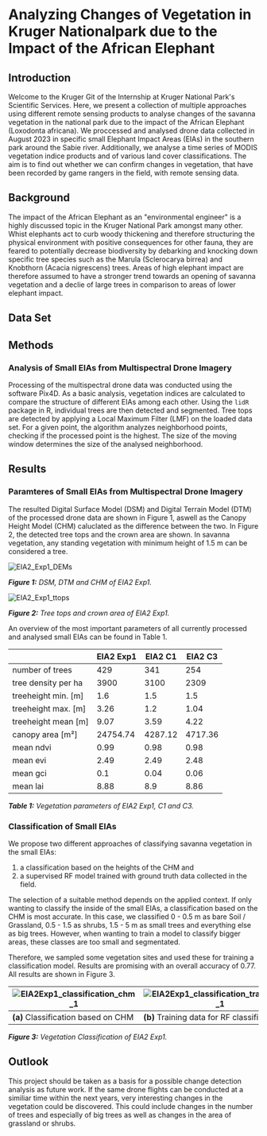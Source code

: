 # Analyzing Changes of Vegetation in Kruger Nationalpark due to the Impact of the African Elephant

## Introduction
Welcome to the Kruger Git of the Internship at Kruger National Park's Scientific Services. Here, we present a collection of multiple approaches 
using different remote sensing products to analyse changes of the savanna vegetation in the national park due to the impact of the African Elephant (Loxodonta africana).
We proccessed and analysed drone data collected in August 2023 in specific small Elephant Impact Areas (EIAs) in the southern park around the Sabie river. Additionally,
we analyse a time series of MODIS vegetation indice products and of various land cover classifications. The aim is to find out whether we can confirm changes in vegetation, that 
have been recorded by game rangers in the field, with remote sensing data.

## Background
The impact of the African Elephant as an "environmental engineer" is a highly discussed topic in the Kruger National Park amongst many other. Whist elephants act to 
curb woody thickening and therefore structuring the physical environment with positive consequences for other fauna, they are feared to potentially decrease biodiversity
by debarking and knocking down specific tree species such as the Marula (Sclerocarya birrea) and Knobthorn (Acacia nigrescens) trees. Areas of high elephant impact are therefore
assumed to have a stronger trend towards an opening of savanna vegetation and a declie of large trees in comparison to areas of lower elephant impact.

## Data Set

## Methods
### Analysis of Small EIAs from Multispectral Drone Imagery
Processing of the multispectral drone data was conducted using the software Pix4D. 
As a basic analysis, vegetation indices are calculated to compare the structure of different EIAs among each other. Using the `lidR` package in R, individual trees are then detected and segmented. Tree tops are detected by applying a Local Maximum Filter (LMF) on the loaded data set. For a given point, the algorithm analyzes neighborhood points, checking if the processed point is the highest. The size of the moving window determines the size of the analysed neighborhood.

## Results
### Paramteres of Small EIAs from Multispectral Drone Imagery
The resulted Digital Surface Model (DSM) and Digital Terrain Model (DTM) of the processed drone data are shown in Figure 1, aswell as the Canopy Height Model (CHM) caluclated as the difference between the two. In Figure 2, the detected tree tops and the crown area are shown. In savanna vegetation, any standing vegetation with minimum height of 1.5 m can be considered a tree. 

![EIA2_Exp1_DEMs](https://github.com/sunmck/kruger_eia/assets/116874799/413b6a87-8d49-4519-b138-e286342616fd)

***Figure 1:** DSM, DTM and CHM of EIA2 Exp1.* 

![EIA2_Exp1_ttops](https://github.com/sunmck/kruger_eia/assets/116874799/5aae9fdd-7941-4abe-bf0c-0a0f23826275)

***Figure 2:** Tree tops and crown area of EIA2 Exp1.* 

An overview of the most important parameters of all currently processed and analysed small EIAs can be found in Table 1.

|     | EIA2 Exp1 | EIA2 C1 | EIA2 C3 |
| -------- | ------- |------- |------- |
| number of trees  | 429 | 341 | 254 |
| tree density per ha | 3900 | 3100 | 2309 |
| treeheight min. [m]    | 1.6 | 1.5 | 1.5 |
| treeheight max. [m]    | 3.26 | 1.2 | 1.04 |
| treeheight mean [m]    | 9.07 | 3.59 | 4.22 |
| canopy area [m²]    | 24754.74 | 4287.12 | 4717.36 |
| mean ndvi   | 0.99 |  0.98 | 0.98 |
| mean evi   | 2.49 | 2.49 | 2.48 |
| mean gci   | 0.1 | 0.04 | 0.06 |
| mean lai   | 8.88 | 8.9 | 8.86 |

***Table 1:** Vegetation parameters of EIA2 Exp1, C1 and C3.* 

### Classification of Small EIAs
We propose two different approaches of classifying savanna vegetation in the small EIAs:

  1. a classification based on the heights of the CHM and
  2. a supervised RF model trained with ground truth data collected in the field.

The selection of a suitable method depends on the applied context. If only wanting to classify the inside of the small EIAs, a classification based on the CHM is most accurate. In this case, we classified 0 - 0.5 m as bare Soil / Grassland, 0.5 - 1.5 as shrubs, 1.5 - 5 m as small trees and everything else as big trees. However, when wanting to train a model to classify bigger areas, these classes are too small and segmentated.

Therefore, we sampled some vegetation sites and used these for training a classification model. Results are promising with an overall accuracy of 0.77. All results are shown in Figure 3.

| ![EIA2Exp1_classification_chm_1](https://github.com/sunmck/kruger_eia/assets/116874799/3179b357-646c-448c-8a92-2427fa8e46b2) | ![EIA2Exp1_classification_trainingdata_1](https://github.com/sunmck/kruger_eia/assets/116874799/9abc0103-5e63-4a96-8fe3-9077b164ddd0) | ![EIA2Exp1_classification_rf_1](https://github.com/sunmck/kruger_eia/assets/116874799/b4c8b4f9-660b-468c-8b96-aaf0eb43f12f) |
| -- | -- | -- |
| **(a)** Classification based on CHM | **(b)** Training data for RF classification | **(c)** Classifcation of RF model |

***Figure 3:** Vegetation Classification of EIA2 Exp1.* 


## Outlook
This project should be taken as a basis for a possible change detection analysis as future work. If the same drone flights can be conducted at a similiar time within the next years, very interesting changes in the vegetation could be discovered. This could include changes in the number of trees and especially of big trees as well as changes in the area of grassland or shrubs.


